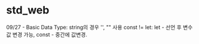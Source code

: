 # std_web

09/27 - Basic Data Type: string의 경우 '', "" 사용 
    const != let: let - 선언 후 변수값 변경 가능, const - 중간에 값변경.
